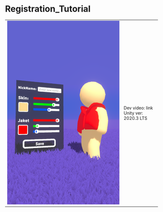 # Registration_Tutorial
<table>
    <tr>
        <td>
            <img src="Screens/Screenshot_1.png" alt="">
        </td>
        <td>
            Dev video: link<br>
            Unity ver: 2020.3 LTS<br>
        </td>
    </tr>
</table> 

